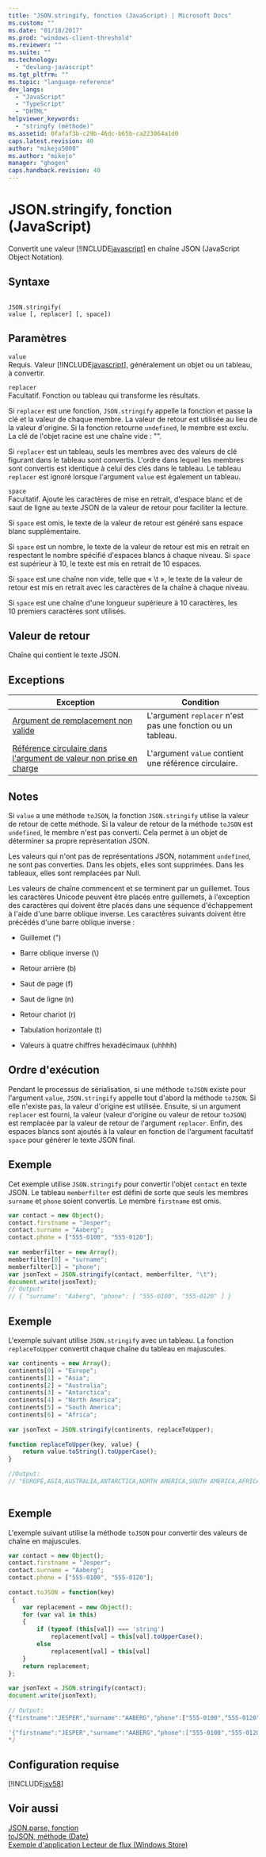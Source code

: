```yaml
---
title: "JSON.stringify, fonction (JavaScript) | Microsoft Docs"
ms.custom: ""
ms.date: "01/18/2017"
ms.prod: "windows-client-threshold"
ms.reviewer: ""
ms.suite: ""
ms.technology: 
  - "devlang-javascript"
ms.tgt_pltfrm: ""
ms.topic: "language-reference"
dev_langs: 
  - "JavaScript"
  - "TypeScript"
  - "DHTML"
helpviewer_keywords: 
  - "stringfy (méthode)"
ms.assetid: 0fafaf3b-c29b-46dc-b65b-ca223064a1d0
caps.latest.revision: 40
author: "mikejo5000"
ms.author: "mikejo"
manager: "ghogen"
caps.handback.revision: 40
---
```

# JSON.stringify, fonction (JavaScript)
Convertit une valeur [!INCLUDE[javascript](../../javascript/includes/javascript-md.md)] en chaîne JSON \(JavaScript Object Notation\).  
  
## Syntaxe  
  
```  
  
JSON.stringify(  
value [, replacer] [, space])  
```  
  
## Paramètres  
 `value`  
 Requis.  Valeur [!INCLUDE[javascript](../../javascript/includes/javascript-md.md)], généralement un objet ou un tableau, à convertir.  
  
 `replacer`  
 Facultatif.  Fonction ou tableau qui transforme les résultats.  
  
 Si `replacer` est une fonction, `JSON.stringify` appelle la fonction et passe la clé et la valeur de chaque membre.  La valeur de retour est utilisée au lieu de la valeur d'origine.  Si la fonction retourne `undefined`, le membre est exclu.  La clé de l'objet racine est une chaîne vide : "".  
  
 Si `replacer` est un tableau, seuls les membres avec des valeurs de clé figurant dans le tableau sont convertis.  L'ordre dans lequel les membres sont convertis est identique à celui des clés dans le tableau.  Le tableau `replacer` est ignoré lorsque l'argument `value` est également un tableau.  
  
 `space`  
 Facultatif.  Ajoute les caractères de mise en retrait, d'espace blanc et de saut de ligne au texte JSON de la valeur de retour pour faciliter la lecture.  
  
 Si `space` est omis, le texte de la valeur de retour est généré sans espace blanc supplémentaire.  
  
 Si `space` est un nombre, le texte de la valeur de retour est mis en retrait en respectant le nombre spécifié d'espaces blancs à chaque niveau.  Si `space` est supérieur à 10, le texte est mis en retrait de 10 espaces.  
  
 Si `space` est une chaîne non vide, telle que « \\t », le texte de la valeur de retour est mis en retrait avec les caractères de la chaîne à chaque niveau.  
  
 Si `space` est une chaîne d'une longueur supérieure à 10 caractères, les 10 premiers caractères sont utilisés.  
  
## Valeur de retour  
 Chaîne qui contient le texte JSON.  
  
## Exceptions  
  
|Exception|Condition|  
|---------------|---------------|  
|[Argument de remplacement non valide](../../javascript/misc/invalid-replacer-argument.md)|L'argument `replacer` n'est pas une fonction ou un tableau.|  
|[Référence circulaire dans l'argument de valeur non prise en charge](../../javascript/misc/circular-reference-in-value-argument-not-supported.md)|L'argument `value` contient une référence circulaire.|  
  
## Notes  
 Si `value` a une méthode `toJSON`, la fonction `JSON.stringify` utilise la valeur de retour de cette méthode.  Si la valeur de retour de la méthode `toJSON` est `undefined`, le membre n'est pas converti.  Cela permet à un objet de déterminer sa propre représentation JSON.  
  
 Les valeurs qui n'ont pas de représentations JSON, notamment `undefined`, ne sont pas converties.  Dans les objets, elles sont supprimées.  Dans les tableaux, elles sont remplacées par Null.  
  
 Les valeurs de chaîne commencent et se terminent par un guillemet.  Tous les caractères Unicode peuvent être placés entre guillemets, à l'exception des caractères qui doivent être placés dans une séquence d'échappement à l'aide d'une barre oblique inverse.  Les caractères suivants doivent être précédés d'une barre oblique inverse :  
  
-   Guillemet \("\)  
  
-   Barre oblique inverse \(\\\)  
  
-   Retour arrière \(b\)  
  
-   Saut de page \(f\)  
  
-   Saut de ligne \(n\)  
  
-   Retour chariot \(r\)  
  
-   Tabulation horizontale \(t\)  
  
-   Valeurs à quatre chiffres hexadécimaux \(uhhhh\)  
  
## Ordre d'exécution  
 Pendant le processus de sérialisation, si une méthode `toJSON` existe pour l'argument `value`, `JSON.stringify` appelle tout d'abord la méthode `toJSON`.  Si elle n'existe pas, la valeur d'origine est utilisée.  Ensuite, si un argument `replacer` est fourni, la valeur \(valeur d'origine ou valeur de retour `toJSON`\) est remplacée par la valeur de retour de l'argument `replacer`.  Enfin, des espaces blancs sont ajoutés à la valeur en fonction de l'argument facultatif `space` pour générer le texte JSON final.  
  
## Exemple  
 Cet exemple utilise `JSON.stringify` pour convertir l'objet `contact` en texte JSON.  Le tableau `memberfilter` est défini de sorte que seuls les membres `surname` et `phone` soient convertis.  Le membre `firstname` est omis.  
  
```javascript  
var contact = new Object();  
contact.firstname = "Jesper";  
contact.surname = "Aaberg";  
contact.phone = ["555-0100", "555-0120"];  
  
var memberfilter = new Array();  
memberfilter[0] = "surname";  
memberfilter[1] = "phone";  
var jsonText = JSON.stringify(contact, memberfilter, "\t");  
document.write(jsonText);  
// Output:   
// { "surname": "Aaberg", "phone": [ "555-0100", "555-0120" ] }  
```  
  
## Exemple  
 L'exemple suivant utilise `JSON.stringify` avec un tableau.  La fonction `replaceToUpper` convertit chaque chaîne du tableau en majuscules.  
  
```javascript  
var continents = new Array();  
continents[0] = "Europe";  
continents[1] = "Asia";  
continents[2] = "Australia";  
continents[3] = "Antarctica";  
continents[4] = "North America";  
continents[5] = "South America";  
continents[6] = "Africa";  
  
var jsonText = JSON.stringify(continents, replaceToUpper);  
  
function replaceToUpper(key, value) {  
    return value.toString().toUpperCase();  
}  
  
//Output:  
// "EUROPE,ASIA,AUSTRALIA,ANTARCTICA,NORTH AMERICA,SOUTH AMERICA,AFRICA"  
  
```  
  
## Exemple  
 L'exemple suivant utilise la méthode `toJSON` pour convertir des valeurs de chaîne en majuscules.  
  
```javascript  
var contact = new Object();   
contact.firstname = "Jesper";  
contact.surname = "Aaberg";  
contact.phone = ["555-0100", "555-0120"];  
  
contact.toJSON = function(key)  
 {  
    var replacement = new Object();  
    for (var val in this)  
    {  
        if (typeof (this[val]) === 'string')  
            replacement[val] = this[val].toUpperCase();  
        else  
            replacement[val] = this[val]  
    }  
    return replacement;  
};  
  
var jsonText = JSON.stringify(contact);  
document.write(jsonText);  
  
// Output:  
{"firstname":"JESPER","surname":"AABERG","phone":["555-0100","555-0120"]}  
  
'{"firstname":"JESPER","surname":"AABERG","phone":["555-0100","555-0120"]}'  
*/  
```  
  
## Configuration requise  
 [!INCLUDE[jsv58](../../javascript/reference/includes/jsv58-md.md)]  
  
## Voir aussi  
 [JSON.parse, fonction](../../javascript/reference/json-parse-function-javascript.md)   
 [toJSON, méthode \(Date\)](../../javascript/reference/tojson-method-date-javascript.md)   
 [Exemple d'application Lecteur de flux \(Windows Store\)](http://code.msdn.microsoft.com/Feed-reader-sample-99d68cf8)